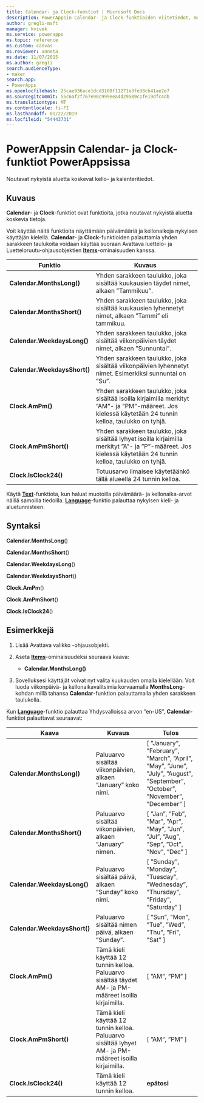 ```yaml
---
title: Calendar- ja Clock-funktiot | Microsoft Docs
description: PowerAppsin Calendar- ja Clock-funktioiden viitetiedot, mukaan lukien syntaksi ja esimerkit
author: gregli-msft
manager: kvivek
ms.service: powerapps
ms.topic: reference
ms.custom: canvas
ms.reviewer: anneta
ms.date: 11/07/2015
ms.author: gregli
search.audienceType:
- maker
search.app:
- PowerApps
ms.openlocfilehash: 25cae936ace1dcd3108f11271e3fe38cb41ae2e7
ms.sourcegitcommit: 55c6af2f767e90c999eea4d29589c1fe19dfc4db
ms.translationtype: MT
ms.contentlocale: fi-FI
ms.lasthandoff: 01/22/2019
ms.locfileid: "54443731"
---
```

# <a name="calendar-and-clock-functions-in-powerapps"></a>PowerAppsin Calendar- ja Clock-funktiot PowerAppsissa
Noutavat nykyistä aluetta koskevat kello- ja kalenteritiedot.

## <a name="description"></a>Kuvaus
**Calendar**- ja **Clock**-funktiot ovat funktioita, jotka noutavat nykyistä aluetta koskevia tietoja.

Voit käyttää näitä funktioita näyttämään päivämääriä ja kellonaikoja nykyisen käyttäjän kielellä.  **Calendar**- ja **Clock**-funktioiden palauttamia yhden sarakkeen taulukoita voidaan käyttää suoraan Avattava luettelo- ja Luetteloruutu-ohjausobjektien **[Items](../controls/properties-core.md)**-ominaisuuden kanssa.

| Funktio | Kuvaus |
| --- | --- |
| **Calendar.MonthsLong()** |Yhden sarakkeen taulukko, joka sisältää kuukausien täydet nimet, alkaen ”Tammikuu”. |
| **Calendar.MonthsShort()** |Yhden sarakkeen taulukko, joka sisältää kuukausien lyhennetyt nimet, alkaen ”Tammi” eli tammikuu. |
| **Calendar.WeekdaysLong()** |Yhden sarakkeen taulukko, joka sisältää viikonpäivien täydet nimet, alkaen ”Sunnuntai”. |
| **Calendar.WeekdaysShort()** |Yhden sarakkeen taulukko, joka sisältää viikonpäivien lyhennetyt nimet. Esimerkiksi sunnuntai on ”Su”. |
| **Clock.AmPm()** |Yhden sarakkeen taulukko, joka sisältää isoilla kirjaimilla merkityt ”AM”- ja ”PM”-määreet.  Jos kielessä käytetään 24 tunnin kelloa, taulukko on tyhjä. |
| **Clock.AmPmShort()** |Yhden sarakkeen taulukko, joka sisältää lyhyet isoilla kirjaimilla merkityt ”A”- ja ”P”-määreet.  Jos kielessä käytetään 24 tunnin kelloa, taulukko on tyhjä. |
| **Clock.IsClock24()** |Totuusarvo ilmaisee käytetäänkö tällä alueella 24 tunnin kelloa. |

Käytä **[Text](function-text.md)**-funktiota, kun haluat muotoilla päivämäärä- ja kellonaika-arvot näillä samoilla tiedoilla.  **[Language](function-language.md)**-funktio palauttaa nykyisen kieli- ja aluetunnisteen.

## <a name="syntax"></a>Syntaksi
**Calendar.MonthsLong**()

**Calendar.MonthsShort**()

**Calendar.WeekdaysLong**()

**Calendar.WeekdaysShort**()

**Clock.AmPm**()

**Clock.AmPmShort**()

**Clock.IsClock24**()

## <a name="examples"></a>Esimerkkejä
1. Lisää Avattava valikko -ohjausobjekti.
2. Aseta **[Items](../controls/properties-core.md)**-ominaisuudeksi seuraava kaava:
   
   * **Calendar.MonthsLong()**
3. Sovelluksesi käyttäjät voivat nyt valita kuukauden omalla kielellään.  Voit luoda viikonpäivä- ja kellonaikavalitsimia korvaamalla **MonthsLong**-kohdan millä tahansa **Calendar**-funktion palauttamalla yhden sarakkeen taulukolla.

Kun **[Language](function-language.md)**-funktio palauttaa Yhdysvalloissa arvon ”en-US”, **Calendar**-funktiot palauttavat seuraavat:

| Kaava | Kuvaus | Tulos |
| --- | --- | --- |
| **Calendar.MonthsLong()** |Paluuarvo sisältää viikonpäivien, alkaen ”January” koko nimi. |[ ”January”, ”February”, ”March”, ”April”, ”May”, ”June”, ”July”, ”August”, ”September”, ”October”, ”November”, ”December” ] |
| **Calendar.MonthsShort()** |Paluuarvo sisältää viikonpäivien, alkaen ”January” nimen. |[ ”Jan”, ”Feb”, ”Mar”, ”Apr”, ”May”, ”Jun”, ”Jul”, ”Aug”, ”Sep”, ”Oct”, ”Nov”, ”Dec” ] |
| **Calendar.WeekdaysLong()** |Paluuarvo sisältää päivä, alkaen ”Sunday” koko nimi. |[ ”Sunday”, ”Monday”, ”Tuesday”, ”Wednesday”, ”Thursday”, ”Friday”, ”Saturday” ] |
| **Calendar.WeekdaysShort()** |Paluuarvo sisältää nimen päivä, alkaen ”Sunday”. |[ ”Sun”, ”Mon”, ”Tue”, ”Wed”, ”Thu”, ”Fri”, ”Sat” ] |
| **Clock.AmPm()** |Tämä kieli käyttää 12 tunnin kelloa. Paluuarvo sisältää täydet AM- ja PM-määreet isoilla kirjaimilla. |[ ”AM”, ”PM” ] |
| **Clock.AmPmShort()** |Tämä kieli käyttää 12 tunnin kelloa. Paluuarvo sisältää lyhyet AM- ja PM-määreet isoilla kirjaimilla. |[ ”AM”, ”PM” ] |
| **Clock.IsClock24()** |Tämä kieli käyttää 12 tunnin kelloa. |**epätosi** |

